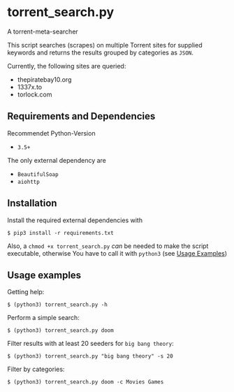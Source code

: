 # torrent_search.py
A torrent-meta-searcher

This script searches (scrapes) on multiple Torrent sites for supplied keywords and returns the results grouped by categories as `JSON`.

Currently, the following sites are queried:
- thepiratebay10.org
- 1337x.to
- torlock.com

## Requirements and Dependencies
Recommendet Python-Version
- `3.5+`

The only external dependency are
- `BeautifulSoap`
- `aiohttp`

## Installation
Install the required external dependencies with

```shell
$ pip3 install -r requirements.txt
```

Also, a `chmod +x torrent_search.py` *can* be needed to make the script executable, otherwise You have to call it with `python3` (see [Usage Examples](#usage-examples))

## Usage examples
Getting help:
```shell
$ (python3) torrent_search.py -h
```

Perform a simple search:
```shell
$ (python3) torrent_search.py doom
```

Filter results with at least 20 seeders for `big bang theory`:
```shell
$ (python3) torrent_search.py "big bang theory" -s 20
```

Filter by categories:
```shell
$ (python3) torrent_search.py doom -c Movies Games
```
